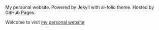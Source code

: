 My personal website. Powered by Jekyll with al-folio theme. Hosted by GitHub Pages.

Welcome to visit [my personal website](https://tyfann.github.io)
